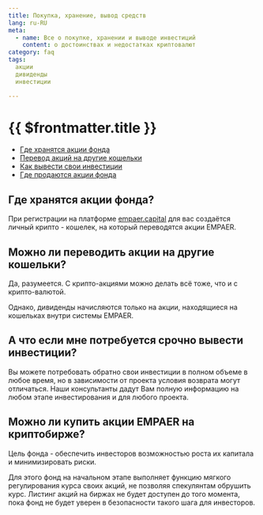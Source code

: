 ```yaml
---
title: Покупка, хранение, вывод средств
lang: ru-RU
meta:
  - name: Все о покупке, хранении и выводе инвестиций 
    content: о достоинствах и недостатках криптовалют
category: faq
tags: 
  акции
  дивиденды
  инвестиции

---
```



# {{ $frontmatter.title }}

* [Где хранятся акции фонда](#%D0%B3%D0%B4%D0%B5-%D1%85%D1%80%D0%B0%D0%BD%D1%8F%D1%82%D1%81%D1%8F-%D0%B0%D0%BA%D1%86%D0%B8%D0%B8-%D1%84%D0%BE%D0%BD%D0%B4%D0%B0)
* [Перевод акций на другие кошельки](#%D0%BC%D0%BE%D0%B6%D0%BD%D0%BE-%D0%BB%D0%B8-%D0%BF%D0%B5%D1%80%D0%B5%D0%B2%D0%BE%D0%B4%D0%B8%D1%82%D1%8C-%D0%B0%D0%BA%D1%86%D0%B8%D0%B8-%D0%BD%D0%B0-%D0%B4%D1%80%D1%83%D0%B3%D0%B8%D0%B5-%D0%BA%D0%BE%D1%88%D0%B5%D0%BB%D1%8C%D0%BA%D0%B8)
* [Как вывести свои инвестиции](#%D0%B0-%D1%87%D1%82%D0%BE-%D0%B5%D1%81%D0%BB%D0%B8-%D0%BC%D0%BD%D0%B5-%D0%BF%D0%BE%D1%82%D1%80%D0%B5%D0%B1%D1%83%D0%B5%D1%82%D1%81%D1%8F-%D1%81%D1%80%D0%BE%D1%87%D0%BD%D0%BE-%D0%B2%D1%8B%D0%B2%D0%B5%D1%81%D1%82%D0%B8-%D0%B8%D0%BD%D0%B2%D0%B5%D1%81%D1%82%D0%B8%D1%86%D0%B8%D0%B8)
* [Где продаются акции фонда](#%D0%BC%D0%BE%D0%B6%D0%BD%D0%BE-%D0%BB%D0%B8-%D0%BA%D1%83%D0%BF%D0%B8%D1%82%D1%8C-%D0%B0%D0%BA%D1%86%D0%B8%D0%B8-empaer-%D0%BD%D0%B0-%D0%BA%D1%80%D0%B8%D0%BF%D1%82%D0%BE%D0%B1%D0%B8%D1%80%D0%B6%D0%B5)

## Где хранятся акции фонда? <Badge text="?" type="warning"/>

При регистрации на платформе [empaer.capital](https://Empaer.capital) для вас создаётся
личный крипто - кошелек, на который переводятся акции EMPAER.

## Можно ли переводить акции на другие кошельки? <Badge text="?" type="warning"/>

Да, разумеется.
С крипто-акциями можно делать всё тоже, что и с крипто-валютой.

Однако, дивиденды начисляются только на акции, находящиеся на кошельках внутри системы EMPAER.

## А что если мне потребуется срочно вывести инвестиции? <Badge text="?" type="warning"/>

Вы можете потребовать обратно свои инвестиции в полном объеме в любое время, но в зависимости от проекта условия возврата могут отличаться. Наши консультанты дадут Вам полную информацию на любом этапе инвестирования и для любого проекта.

## Можно ли купить акции EMPAER  на криптобирже? <Badge text="?" type="warning"/>

Цель фонда - обеспечить инвесторов возможностью роста их капитала и минимизировать риски.

Для этого фонд на начальном этапе выполняет функцию мягкого регулирования курса своих акций, не позволяя спекулянтам обрушить курс. Листинг акций на биржах не будет доступен до того момента, пока фонд не будет уверен в безопасности такого шага для инвесторов.

